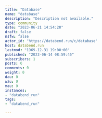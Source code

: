 ```yaml
---
title: "Database" 
name: "database"
description: "Description not available."
type: community
date: "2023-06-21 14:54:20"
draft: false
nsfw: false
actor_id: "https://databend.run/c/database"
host: databend.run
lastmod: "1969-12-31 19:00:00"
published: "2023-06-14 08:59:45"
subscribers: 1
posts: 0
comments: 0
weight: 0
dau: 0
wau: 0
mau: 0
instances:
- "databend_run"
tags: 
- "databend_run"

---
```

